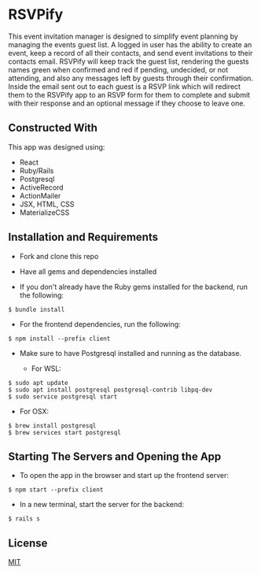 # RSVPify

This event invitation manager is designed to simplify event planning by managing the events guest list. A logged in user has the ability to create an event, keep a record of all their contacts, and send event invitations to their contacts email. RSVPify will keep track the guest list, rendering the guests names green when confirmed and red if pending, undecided, or not attending, and also any messages left by guests through their confirmation. Inside the email sent out to each guest is a RSVP link which will redirect them to the RSVPify app to an RSVP form for them to complete and submit with their response and an optional message if they choose to leave one.


## Constructed With

This app was designed using:
* React
* Ruby/Rails
* Postgresql
* ActiveRecord
* ActionMailer
* JSX, HTML, CSS
* MaterializeCSS



## Installation and Requirements

* Fork and clone this repo

* Have all gems and dependencies installed

* If you don't already have the Ruby gems installed for the backend, run the following:
```console
$ bundle install
```

* For the frontend dependencies, run the following:
```console
$ npm install --prefix client
```

* Make sure to have Postgresql installed and running as the database. 

    * For WSL:
```console
$ sudo apt update
$ sudo apt install postgresql postgresql-contrib libpq-dev
$ sudo service postgresql start
```

   * For OSX:
```console
$ brew install postgresql
$ brew services start postgresql
```



## Starting The Servers and Opening the App

* To open the app in the browser and start up the frontend server:
```console
$ npm start --prefix client
```
* In a new terminal, start the server for the backend:
```console
$ rails s
```



## License

[MIT](https://choosealicense.com/licenses/mit/)